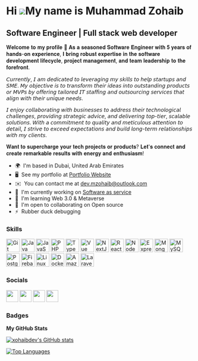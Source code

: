 Hi ![](https://user-images.githubusercontent.com/18350557/176309783-0785949b-9127-417c-8b55-ab5a4333674e.gif)My name is Muhammad Zohaib
=======================================================================================================================================

Software Engineer | Full stack web developer
---------------------------------------------

𝐖𝐞𝐥𝐜𝐨𝐦𝐞 𝐭𝐨 𝐦𝐲 𝐩𝐫𝐨𝐟𝐢𝐥𝐞 👋 𝐀𝐬 𝐚 𝐬𝐞𝐚𝐬𝐨𝐧𝐞𝐝 𝐒𝐨𝐟𝐭𝐰𝐚𝐫𝐞 𝐄𝐧𝐠𝐢𝐧𝐞𝐞𝐫 𝐰𝐢𝐭𝐡 𝟓 𝐲𝐞𝐚𝐫𝐬 𝐨𝐟 𝐡𝐚𝐧𝐝𝐬-𝐨𝐧 𝐞𝐱𝐩𝐞𝐫𝐢𝐞𝐧𝐜𝐞, 𝐈 𝐛𝐫𝐢𝐧𝐠 𝐫𝐨𝐛𝐮𝐬𝐭 𝐞𝐱𝐩𝐞𝐫𝐭𝐢𝐬𝐞 𝐢𝐧 𝐭𝐡𝐞 𝐬𝐨𝐟𝐭𝐰𝐚𝐫𝐞 𝐝𝐞𝐯𝐞𝐥𝐨𝐩𝐦𝐞𝐧𝐭 𝐥𝐢𝐟𝐞𝐜𝐲𝐜𝐥𝐞, 𝐩𝐫𝐨𝐣𝐞𝐜𝐭 𝐦𝐚𝐧𝐚𝐠𝐞𝐦𝐞𝐧𝐭, 𝐚𝐧𝐝 𝐭𝐞𝐚𝐦 𝐥𝐞𝐚𝐝𝐞𝐫𝐬𝐡𝐢𝐩 𝐭𝐨 𝐭𝐡𝐞 𝐟𝐨𝐫𝐞𝐟𝐫𝐨𝐧𝐭.

𝘊𝘶𝘳𝘳𝘦𝘯𝘵𝘭𝘺, 𝘐 𝘢𝘮 𝘥𝘦𝘥𝘪𝘤𝘢𝘵𝘦𝘥 𝘵𝘰 𝘭𝘦𝘷𝘦𝘳𝘢𝘨𝘪𝘯𝘨 𝘮𝘺 𝘴𝘬𝘪𝘭𝘭𝘴 𝘵𝘰 𝘩𝘦𝘭𝘱 𝘴𝘵𝘢𝘳𝘵𝘶𝘱𝘴 𝘢𝘯𝘥 𝘚𝘔𝘌. 𝘔𝘺 𝘰𝘣𝘫𝘦𝘤𝘵𝘪𝘷𝘦 𝘪𝘴 𝘵𝘰 𝘵𝘳𝘢𝘯𝘴𝘧𝘰𝘳𝘮 𝘵𝘩𝘦𝘪𝘳 𝘪𝘥𝘦𝘢𝘴 𝘪𝘯𝘵𝘰 𝘰𝘶𝘵𝘴𝘵𝘢𝘯𝘥𝘪𝘯𝘨 𝘱𝘳𝘰𝘥𝘶𝘤𝘵𝘴 𝘰𝘳 𝘔𝘝𝘗𝘴 𝘣𝘺 𝘰𝘧𝘧𝘦𝘳𝘪𝘯𝘨 𝘵𝘢𝘪𝘭𝘰𝘳𝘦𝘥 𝘐𝘛 𝘴𝘵𝘢𝘧𝘧𝘪𝘯𝘨 𝘢𝘯𝘥 𝘰𝘶𝘵𝘴𝘰𝘶𝘳𝘤𝘪𝘯𝘨 𝘴𝘦𝘳𝘷𝘪𝘤𝘦𝘴 𝘵𝘩𝘢𝘵 𝘢𝘭𝘪𝘨𝘯 𝘸𝘪𝘵𝘩 𝘵𝘩𝘦𝘪𝘳 𝘶𝘯𝘪𝘲𝘶𝘦 𝘯𝘦𝘦𝘥𝘴. 

𝘐 𝘦𝘯𝘫𝘰𝘺 𝘤𝘰𝘭𝘭𝘢𝘣𝘰𝘳𝘢𝘵𝘪𝘯𝘨 𝘸𝘪𝘵𝘩 𝘣𝘶𝘴𝘪𝘯𝘦𝘴𝘴𝘦𝘴 𝘵𝘰 𝘢𝘥𝘥𝘳𝘦𝘴𝘴 𝘵𝘩𝘦𝘪𝘳 𝘵𝘦𝘤𝘩𝘯𝘰𝘭𝘰𝘨𝘪𝘤𝘢𝘭 𝘤𝘩𝘢𝘭𝘭𝘦𝘯𝘨𝘦𝘴, 𝘱𝘳𝘰𝘷𝘪𝘥𝘪𝘯𝘨 𝘴𝘵𝘳𝘢𝘵𝘦𝘨𝘪𝘤 𝘢𝘥𝘷𝘪𝘤𝘦, 𝘢𝘯𝘥 𝘥𝘦𝘭𝘪𝘷𝘦𝘳𝘪𝘯𝘨 𝘵𝘰𝘱-𝘵𝘪𝘦𝘳, 𝘴𝘤𝘢𝘭𝘢𝘣𝘭𝘦 𝘴𝘰𝘭𝘶𝘵𝘪𝘰𝘯𝘴. 𝘞𝘪𝘵𝘩 𝘢 𝘤𝘰𝘮𝘮𝘪𝘵𝘮𝘦𝘯𝘵 𝘵𝘰 𝘲𝘶𝘢𝘭𝘪𝘵𝘺 𝘢𝘯𝘥 𝘮𝘦𝘵𝘪𝘤𝘶𝘭𝘰𝘶𝘴 𝘢𝘵𝘵𝘦𝘯𝘵𝘪𝘰𝘯 𝘵𝘰 𝘥𝘦𝘵𝘢𝘪𝘭, 𝘐 𝘴𝘵𝘳𝘪𝘷𝘦 𝘵𝘰 𝘦𝘹𝘤𝘦𝘦𝘥 𝘦𝘹𝘱𝘦𝘤𝘵𝘢𝘵𝘪𝘰𝘯𝘴 𝘢𝘯𝘥 𝘣𝘶𝘪𝘭𝘥 𝘭𝘰𝘯𝘨-𝘵𝘦𝘳𝘮 𝘳𝘦𝘭𝘢𝘵𝘪𝘰𝘯𝘴𝘩𝘪𝘱𝘴 𝘸𝘪𝘵𝘩 𝘮𝘺 𝘤𝘭𝘪𝘦𝘯𝘵𝘴.

𝐖𝐚𝐧𝐭 𝐭𝐨 𝐬𝐮𝐩𝐞𝐫𝐜𝐡𝐚𝐫𝐠𝐞 𝐲𝐨𝐮𝐫 𝐭𝐞𝐜𝐡 𝐩𝐫𝐨𝐣𝐞𝐜𝐭𝐬 𝐨𝐫 𝐩𝐫𝐨𝐝𝐮𝐜𝐭𝐬? 𝐋𝐞𝐭'𝐬 𝐜𝐨𝐧𝐧𝐞𝐜𝐭 𝐚𝐧𝐝 𝐜𝐫𝐞𝐚𝐭𝐞 𝐫𝐞𝐦𝐚𝐫𝐤𝐚𝐛𝐥𝐞 𝐫𝐞𝐬𝐮𝐥𝐭𝐬 𝐰𝐢𝐭𝐡 𝐞𝐧𝐞𝐫𝐠𝐲 𝐚𝐧𝐝 𝐞𝐧𝐭𝐡𝐮𝐬𝐢𝐚𝐬𝐦!

* 🌍  I'm based in Dubai, United Arab Emirates
* 🖥️  See my portfolio at [Portfolio Website](https://mzohahib.dev)
* ✉️  You can contact me at [dev.mzohaib@outlook.com](mailto:dev.mzohaib@outlook.com)
* 🚀  I'm currently working on [Software as service](http://happhi.com)
* 🧠  I'm learning Web 3.0 & Metaverse
* 🤝  I'm open to collaborating on Open source
* ⚡  Rubber duck debugging

### Skills


<p align="left">
<a href="https://git-scm.com/" target="_blank" rel="noreferrer"><img src="https://raw.githubusercontent.com/danielcranney/readme-generator/main/public/icons/skills/git-colored.svg" width="36" height="36" alt="Git" /></a>
<a href="https://www.oracle.com/java/" target="_blank" rel="noreferrer"><img src="https://raw.githubusercontent.com/danielcranney/readme-generator/main/public/icons/skills/java-colored.svg" width="36" height="36" alt="Java" /></a>
<a href="https://developer.mozilla.org/en-US/docs/Web/JavaScript" target="_blank" rel="noreferrer"><img src="https://raw.githubusercontent.com/danielcranney/readme-generator/main/public/icons/skills/javascript-colored.svg" width="36" height="36" alt="JavaScript" /></a>
<a href="https://www.php.net/" target="_blank" rel="noreferrer"><img src="https://raw.githubusercontent.com/danielcranney/readme-generator/main/public/icons/skills/php-colored.svg" width="36" height="36" alt="PHP" /></a>
<a href="https://www.typescriptlang.org/" target="_blank" rel="noreferrer"><img src="https://raw.githubusercontent.com/danielcranney/readme-generator/main/public/icons/skills/typescript-colored.svg" width="36" height="36" alt="TypeScript" /></a>
<a href="https://vuejs.org/" target="_blank" rel="noreferrer"><img src="https://raw.githubusercontent.com/danielcranney/readme-generator/main/public/icons/skills/vuejs-colored.svg" width="36" height="36" alt="Vue" /></a>
<a href="https://nextjs.org/docs" target="_blank" rel="noreferrer"><img src="https://raw.githubusercontent.com/danielcranney/readme-generator/main/public/icons/skills/nextjs-colored.svg" width="36" height="36" alt="NextJs" /></a>
<a href="https://reactjs.org/" target="_blank" rel="noreferrer"><img src="https://raw.githubusercontent.com/danielcranney/readme-generator/main/public/icons/skills/react-colored.svg" width="36" height="36" alt="React" /></a>
<a href="https://nodejs.org/en/" target="_blank" rel="noreferrer"><img src="https://raw.githubusercontent.com/danielcranney/readme-generator/main/public/icons/skills/nodejs-colored.svg" width="36" height="36" alt="NodeJS" /></a>
<a href="https://expressjs.com/" target="_blank" rel="noreferrer"><img src="https://raw.githubusercontent.com/danielcranney/readme-generator/main/public/icons/skills/express-colored.svg" width="36" height="36" alt="Express" /></a>
<a href="https://www.mongodb.com/" target="_blank" rel="noreferrer"><img src="https://raw.githubusercontent.com/danielcranney/readme-generator/main/public/icons/skills/mongodb-colored.svg" width="36" height="36" alt="MongoDB" /></a>
<a href="https://www.mysql.com/" target="_blank" rel="noreferrer"><img src="https://raw.githubusercontent.com/danielcranney/readme-generator/main/public/icons/skills/mysql-colored.svg" width="36" height="36" alt="MySQL" /></a>
<a href="https://www.postgresql.org/" target="_blank" rel="noreferrer"><img src="https://raw.githubusercontent.com/danielcranney/readme-generator/main/public/icons/skills/postgresql-colored.svg" width="36" height="36" alt="PostgreSQL" /></a>
<a href="https://firebase.google.com/" target="_blank" rel="noreferrer"><img src="https://raw.githubusercontent.com/danielcranney/readme-generator/main/public/icons/skills/firebase-colored.svg" width="36" height="36" alt="Firebase" /></a>
<a href="https://www.linux.org" target="_blank" rel="noreferrer"><img src="https://raw.githubusercontent.com/danielcranney/readme-generator/main/public/icons/skills/linux-colored.svg" width="36" height="36" alt="Linux" /></a>
<a href="https://www.docker.com/" target="_blank" rel="noreferrer"><img src="https://raw.githubusercontent.com/danielcranney/readme-generator/main/public/icons/skills/docker-colored.svg" width="36" height="36" alt="Docker" /></a>
<a href="https://aws.amazon.com" target="_blank" rel="noreferrer"><img src="https://raw.githubusercontent.com/danielcranney/readme-generator/main/public/icons/skills/aws-colored.svg" width="36" height="36" alt="Amazon Web Services" /></a>
<a href="https://laravel.com/" target="_blank" rel="noreferrer"><img src="https://raw.githubusercontent.com/danielcranney/readme-generator/main/public/icons/skills/laravel-colored.svg" width="36" height="36" alt="Laravel" /></a>
</p>


### Socials

<p align="left"> <a href="https://www.github.com/xohaibdev" target="_blank" rel="noreferrer"><img src="https://raw.githubusercontent.com/danielcranney/readme-generator/main/public/icons/socials/github.svg" width="32" height="32" /></a> <a href="https://www.linkedin.com/in/zohaib-full-stack-web-developer/" target="_blank" rel="noreferrer"><img src="https://raw.githubusercontent.com/danielcranney/readme-generator/main/public/icons/socials/linkedin.svg" width="32" height="32" /></a> <a href="https://xohaibdev.github.io" target="_blank" rel="noreferrer"><img src="https://raw.githubusercontent.com/danielcranney/readme-generator/main/public/icons/socials/rss.svg" width="32" height="32" /></a> <a href="https://www.twitter.com/xohaibdev" target="_blank" rel="noreferrer"><img src="https://raw.githubusercontent.com/danielcranney/readme-generator/main/public/icons/socials/twitter.svg" width="32" height="32" /></a></p>

### Badges

<b>My GitHub Stats</b>

<a href="http://www.github.com/xohaibdev"><img src="https://github-readme-stats.vercel.app/api?username=xohaibdev&show_icons=true&hide=&count_private=true&title_color=0891b2&text_color=ffffff&icon_color=0891b2&bg_color=1c1917&hide_border=true&show_icons=true" alt="xohaibdev's GitHub stats" /></a>

<a href="https://github.com/xohaibdev" align="left"><img src="https://github-readme-stats.vercel.app/api/top-langs/?username=xohaibdev&langs_count=10&title_color=0891b2&text_color=ffffff&icon_color=0891b2&bg_color=1c1917&hide_border=true&locale=en&custom_title=Top%20%Languages" alt="Top Languages" /></a>
